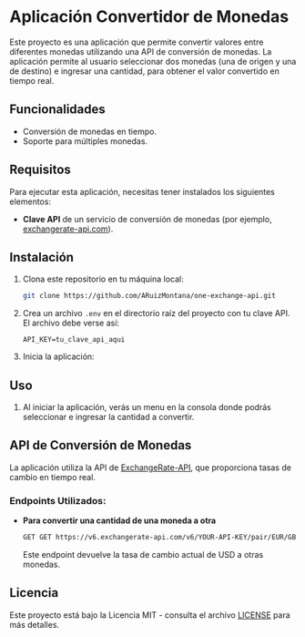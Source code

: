 # Aplicación Convertidor de Monedas

Este proyecto es una aplicación que permite convertir valores entre diferentes monedas utilizando una API de conversión de monedas. La aplicación permite al usuario seleccionar dos monedas (una de origen y una de destino) e ingresar una cantidad, para obtener el valor convertido en tiempo real.

## Funcionalidades

- Conversión de monedas en tiempo.
- Soporte para múltiples monedas.

## Requisitos

Para ejecutar esta aplicación, necesitas tener instalados los siguientes elementos:

- **Clave API** de un servicio de conversión de monedas (por ejemplo, [exchangerate-api.com](https://www.exchangerate-api.com/)).

## Instalación

1. Clona este repositorio en tu máquina local:

    ```bash
    git clone https://github.com/ARuizMontana/one-exchange-api.git
    ```

2. Crea un archivo `.env` en el directorio raíz del proyecto con tu clave API. El archivo debe verse así:

    ```env
    API_KEY=tu_clave_api_aqui
    ```

3. Inicia la aplicación:

## Uso

1. Al iniciar la aplicación, verás un menu en la consola donde podrás seleccionar e ingresar la cantidad a convertir.

## API de Conversión de Monedas

La aplicación utiliza la API de [ExchangeRate-API](https://www.exchangerate-api.com/), que proporciona tasas de cambio en tiempo real.

### Endpoints Utilizados:

- **Para convertir una cantidad de una moneda a otra**

    ```bash
    GET GET https://v6.exchangerate-api.com/v6/YOUR-API-KEY/pair/EUR/GBP
    ```

  Este endpoint devuelve la tasa de cambio actual de USD a otras monedas.


## Licencia

Este proyecto está bajo la Licencia MIT - consulta el archivo [LICENSE](LICENSE) para más detalles.

